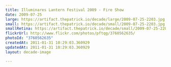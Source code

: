```yaml
---
title: Illuminares Lantern Festival 2009 - Fire Show
date: 2009-07-25
large: https://artifact.thepatrick.io/decade/large/2009-07-25-2203.jpg
small: https://artifact.thepatrick.io/decade/small/2009-07-25-2203.jpg
smallRetina: https://artifact.thepatrick.io/decade/small/2009-07-25-2203@2x.jpg
flickrUrl: http://www.flickr.com/photos/pftqg/3760562635/
photoId: "3760562635"
createdAt: 2011-01-31 10:29:03.360929
updatedAt: 2011-01-31 10:29:03.360929
layout: decade-image

---
```


